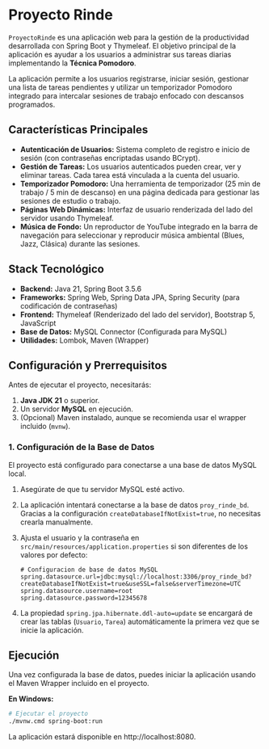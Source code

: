 # Proyecto Rinde

`ProyectoRinde` es una aplicación web para la gestión de la productividad desarrollada con Spring Boot y Thymeleaf. El objetivo principal de la aplicación es ayudar a los usuarios a administrar sus tareas diarias implementando la **Técnica Pomodoro**.

La aplicación permite a los usuarios registrarse, iniciar sesión, gestionar una lista de tareas pendientes y utilizar un temporizador Pomodoro integrado para intercalar sesiones de trabajo enfocado con descansos programados.

## Características Principales

* **Autenticación de Usuarios:** Sistema completo de registro e inicio de sesión (con contraseñas encriptadas usando BCrypt).
* **Gestión de Tareas:** Los usuarios autenticados pueden crear, ver y eliminar tareas. Cada tarea está vinculada a la cuenta del usuario.
* **Temporizador Pomodoro:** Una herramienta de temporizador (25 min de trabajo / 5 min de descanso) en una página dedicada para gestionar las sesiones de estudio o trabajo.
* **Páginas Web Dinámicas:** Interfaz de usuario renderizada del lado del servidor usando Thymeleaf.
* **Música de Fondo:** Un reproductor de YouTube integrado en la barra de navegación para seleccionar y reproducir música ambiental (Blues, Jazz, Clásica) durante las sesiones.

##  Stack Tecnológico

* **Backend:** Java 21, Spring Boot 3.5.6
* **Frameworks:** Spring Web, Spring Data JPA, Spring Security (para codificación de contraseñas)
* **Frontend:** Thymeleaf (Renderizado del lado del servidor), Bootstrap 5, JavaScript
* **Base de Datos:** MySQL Connector (Configurada para MySQL)
* **Utilidades:** Lombok, Maven (Wrapper)

##  Configuración y Prerrequisitos

Antes de ejecutar el proyecto, necesitarás:

1.  **Java JDK 21** o superior.
2.  Un servidor **MySQL** en ejecución.
3.  (Opcional) Maven instalado, aunque se recomienda usar el wrapper incluido (`mvnw`).

### 1. Configuración de la Base de Datos

El proyecto está configurado para conectarse a una base de datos MySQL local.

1.  Asegúrate de que tu servidor MySQL esté activo.
2.  La aplicación intentará conectarse a la base de datos `proy_rinde_bd`. Gracias a la configuración `createDatabaseIfNotExist=true`, no necesitas crearla manualmente.
3.  Ajusta el usuario y la contraseña en `src/main/resources/application.properties` si son diferentes de los valores por defecto:

    ```properties
    # Configuracion de base de datos MySQL
    spring.datasource.url=jdbc:mysql://localhost:3306/proy_rinde_bd?createDatabaseIfNotExist=true&useSSL=false&serverTimezone=UTC
    spring.datasource.username=root
    spring.datasource.password=12345678
    ```


4.  La propiedad `spring.jpa.hibernate.ddl-auto=update` se encargará de crear las tablas (`Usuario`, `Tarea`) automáticamente la primera vez que se inicie la aplicación.

##  Ejecución

Una vez configurada la base de datos, puedes iniciar la aplicación usando el Maven Wrapper incluido en el proyecto.

**En Windows:**

```bash
# Ejecutar el proyecto
./mvnw.cmd spring-boot:run
```


La aplicación estará disponible en http://localhost:8080.